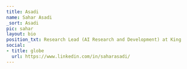 ```yaml
---
title: Asadi
name: Sahar Asadi
_sort: Asadi
pic: sahar
layout: bio
position_txt: Research Lead (AI Research and Development) at King
social:
- title: globe
  url: https://www.linkedin.com/in/saharasadi/
---
```


